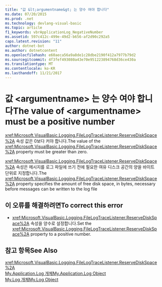 ```yaml
---
title: "값 &lt;argumentname&gt; 는 양수 여야 합니다"
ms.date: 07/20/2015
ms.prod: .net
ms.technology: devlang-visual-basic
ms.topic: article
f1_keywords: vbrApplicationLog_NegativeNumber
ms.assetid: 597c412c-499e-49d2-b656-af2d90c292a5
caps.latest.revision: "11"
author: dotnet-bot
ms.author: dotnetcontent
ms.openlocfilehash: e60aeca56a9a8de1c28dbe2190f412a7977b79d2
ms.sourcegitcommit: 4f3fef493080a43e70e951223894768d36ce430a
ms.translationtype: MT
ms.contentlocale: ko-KR
ms.lasthandoff: 11/21/2017
---
```

# <a name="the-value-of-ltargumentnamegt-must-be-a-positive-number"></a><span data-ttu-id="99bb0-102">값 &lt;argumentname&gt; 는 양수 여야 합니다</span><span class="sxs-lookup"><span data-stu-id="99bb0-102">The value of &lt;argumentname&gt; must be a positive number</span></span>
<span data-ttu-id="99bb0-103"><xref:Microsoft.VisualBasic.Logging.FileLogTraceListener.ReserveDiskSpace%2A> 속성 값은 0보다 커야 합니다.</span><span class="sxs-lookup"><span data-stu-id="99bb0-103">The value of the <xref:Microsoft.VisualBasic.Logging.FileLogTraceListener.ReserveDiskSpace%2A> property must be greater than zero.</span></span>  
  
 <span data-ttu-id="99bb0-104"><xref:Microsoft.VisualBasic.Logging.FileLogTraceListener.ReserveDiskSpace%2A> 속성은 메시지를 로그 파일에 쓰기 전에 필요한 여유 디스크 공간의 양을 바이트 단위로 지정합니다.</span><span class="sxs-lookup"><span data-stu-id="99bb0-104">The <xref:Microsoft.VisualBasic.Logging.FileLogTraceListener.ReserveDiskSpace%2A> property specifies the amount of free disk space, in bytes, necessary before messages can be written to the log file</span></span>  
  
## <a name="to-correct-this-error"></a><span data-ttu-id="99bb0-105">이 오류를 해결하려면</span><span class="sxs-lookup"><span data-stu-id="99bb0-105">To correct this error</span></span>  
  
-   <span data-ttu-id="99bb0-106"><xref:Microsoft.VisualBasic.Logging.FileLogTraceListener.ReserveDiskSpace%2A> 속성을 양수로 설정합니다.</span><span class="sxs-lookup"><span data-stu-id="99bb0-106">Set the <xref:Microsoft.VisualBasic.Logging.FileLogTraceListener.ReserveDiskSpace%2A> property to a positive number.</span></span>  
  
## <a name="see-also"></a><span data-ttu-id="99bb0-107">참고 항목</span><span class="sxs-lookup"><span data-stu-id="99bb0-107">See Also</span></span>  
 <xref:Microsoft.VisualBasic.Logging.FileLogTraceListener.ReserveDiskSpace%2A>  
 [<span data-ttu-id="99bb0-108">My.Application.Log 개체</span><span class="sxs-lookup"><span data-stu-id="99bb0-108">My.Application.Log Object</span></span>](../../visual-basic/language-reference/objects/my-application-log-object.md)  
 [<span data-ttu-id="99bb0-109">My.Log 개체</span><span class="sxs-lookup"><span data-stu-id="99bb0-109">My.Log Object</span></span>](../../visual-basic/language-reference/objects/my-log-object.md)
